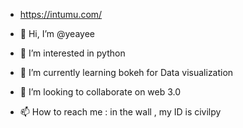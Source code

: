 
- https://intumu.com/

- 👋 Hi, I’m @yeayee
- 👀 I’m interested in python
- 🌱 I’m currently learning bokeh for Data visualization
- 💞️ I’m looking to collaborate on web 3.0
- 📫 How to reach me : in the wall , my ID is civilpy

<!---
yeayee/yeayee is a ✨ special ✨ repository because its `README.md` (this file) appears on your GitHub profile.
You can click the Preview link to take a look at your changes.
--->
